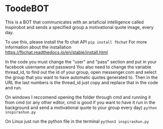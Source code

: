 # ToodeBOT
This is a BOT that communicates with an artaficial intelligence called Inspirobot and sends a specified group a motivational quote image, every day.

To use this, please install the fb chat API
```pip install fbchat```
For more information about the installation
https://fbchat.readthedocs.io/en/stable/install.html

In the code you must change the "user" and "pass" section and put in your facebook username and password
You also need to change the variable thread_id, to find out the id of your group, open messenger.com and select the group that you want to have automatic quotes generated to. Then in the URL the last numbers is the thread_id just copy and replace that in the code and run. 

On windows I reccomend opening the folder through cmd and running it from cmd (or any other editor, cmd is good if you want to have it run in the background and send a motivational quote to your group every day) ```python inspirashun.py```

On Linux just run the python file in the terminal ```python3 inspirashun.py```


